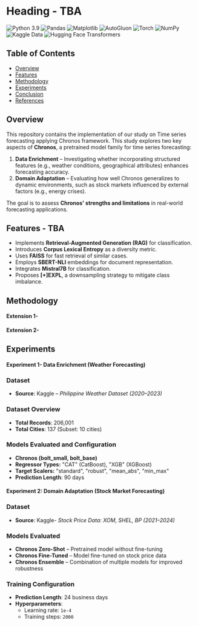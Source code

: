 # Heading - TBA
![Python 3.9](https://img.shields.io/badge/python-3.9-blue.svg)
![Pandas](https://img.shields.io/badge/pandas-1.3.3-blue.svg)
![Matplotlib](https://img.shields.io/badge/matplotlib-3.4.3-blue.svg)
![AutoGluon](https://img.shields.io/badge/AutoGluon-0.4.0-blue.svg)  <!-- You may need to adjust the version -->
![Torch](https://img.shields.io/badge/torch-1.11.0-orange.svg)
![NumPy](https://img.shields.io/badge/NumPy-1.21.0-blue.svg)
![Kaggle Data](https://img.shields.io/badge/Kaggle-Datasets-blue.svg)
![Hugging Face Transformers](https://img.shields.io/badge/Hugging%20Face-Transformers-yellowgreen.svg)


## Table of Contents  
- [Overview](#overview)  
- [Features](#features)  
- [Methodology](#methodology)  
- [Experiments](#experiments)   
- [Conclusion](#conclusion)   
- [References](#references)  
## Overview
This repository contains the implementation of our study on Time series forecasting applying Chronos  framework. 
This study explores two key aspects of **Chronos**, a pretrained model family for time series forecasting:

1. **Data Enrichment** – Investigating whether incorporating structured features (e.g., weather conditions, geographical attributes) enhances forecasting accuracy.  
2. **Domain Adaptation** – Evaluating how well Chronos generalizes to dynamic environments, such as stock markets influenced by external factors (e.g., energy crises).  

The goal is to assess **Chronos' strengths and limitations** in real-world forecasting applications.

## Features - TBA
- Implements **Retrieval-Augmented Generation (RAG)** for classification.
- Introduces **Corpus Lexical Entropy** as a diversity metric.
- Uses **FAISS** for fast retrieval of similar cases.
- Employs **SBERT-NLI** embeddings for document representation.
- Integrates **Mistral7B** for classification.
- Proposes **[+]EXPL**, a downsampling strategy to mitigate class imbalance. 


## Methodology

#### Extension 1-
#### Extension 2-

## Experiments

#### Experiment 1- Data Enrichment (Weather Forecasting)

### Dataset  
- **Source**: Kaggle – *Philippine Weather Dataset (2020–2023)*
  
### Dataset Overview  
- **Total Records**: 206,001  
- **Total Cities**: 137 (Subset: 10 cities)  

### Models Evaluated  and Configuration
- **Chronos (bolt_small, bolt_base)**
- **Regressor Types:** "CAT" (CatBoost), "XGB" (XGBoost)
- **Target Scalers:** "standard", "robust", "mean_abs", "min_max"
- **Prediction Length**: 90 days


#### Experiment 2: Domain Adaptation (Stock Market Forecasting)

### Dataset  
- **Source**: Kaggle- *Stock Price Data: XOM, SHEL, BP (2021–2024)*

### Models Evaluated  
- **Chronos Zero-Shot** – Pretrained model without fine-tuning  
- **Chronos Fine-Tuned** – Model fine-tuned on stock price data  
- **Chronos Ensemble** – Combination of multiple models for improved robustness  

### Training Configuration  
- **Prediction Length**: 24 business days  
- **Hyperparameters**:  
  - Learning rate: `1e-4`  
  - Training steps: `2000`  

